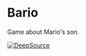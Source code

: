 # Bario
Game about Mario's son.

[![DeepSource](https://deepsource.io/gh/TheCreators/Bario.svg/?label=active+issues&show_trend=true&token=aVdY0idr4EfjhP-O-is2iiSe)](https://deepsource.io/gh/TheCreators/Bario/?ref=repository-badge)
